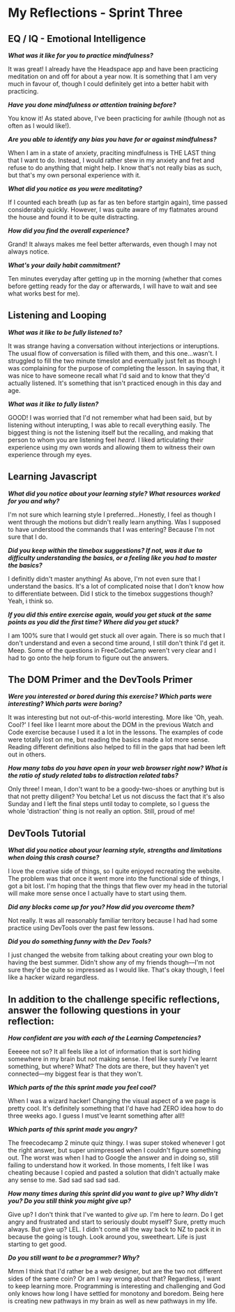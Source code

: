 # My Reflections - Sprint Three 

## EQ / IQ - Emotional Intelligence

**_What was it like for you to practice mindfulness?_**

It was great! I already have the Headspace app and have been practicing meditation on and off for about a year now. It is something that I am very much in favour of, though I could definitely get into a better habit with practicing. 

**_Have you done mindfulness or attention training before?_**

You know it! As stated above, I've been practicing for awhile (though not as often as I would like!).

**_Are you able to identify any bias you have for or against mindfulness?_**

When I am in a state of anxiety, praciting mindfulness is THE LAST thing that I want to do. Instead, I would rather stew in my anxiety and fret and refuse to do anything that might help. I know that's not really bias as such, but that's my own personal experience with it.

**_What did you notice as you were meditating?_**

If I counted each breath (up as far as ten before startgin again), time passed considerably quickly. However, I was quite aware of my flatmates around the house and found it to be quite distracting.

**_How did you find the overall experience?_**

Grand! It always makes me feel better afterwards, even though I may not always notice.

**_What's your daily habit commitment?_**

Ten minutes everyday after getting up in the morning (whether that comes before getting ready for the day or afterwards, I will have to wait and see what works best for me).

## Listening and Looping

**_What was it like to be fully listened to?_**

It was strange having a conversation without interjections or interuptions. The usual flow of conversation is filled with them, and this one...wasn't. I struggled to fill the two minute timeslot and eventually just felt as though I was complaining for the purpose of completing the lesson. In saying that, it was nice to have someone recall what I'd said and to know that they'd actually listened. It's something that isn't practiced enough in this day and age. 

**_What was it like to fully listen?_**

GOOD! I was worried that I'd not remember what had been said, but by listening without interupting, I was able to recall everything easily. The biggest thing is not the listening itself but the recalling, and making that person to whom you are listening feel _heard_. I liked articulating their experience using my own words and allowing them to witness their own experience through my eyes. 

## Learning Javascript

**_What did you notice about your learning style? What resources worked for you and why?_**

I'm not sure which learning style I preferred...Honestly, I feel as though I went through the motions but didn't really learn anything. Was I supposed to have understood the commands that I was entering? Because I'm not sure that I do. 

**_Did you keep within the timebox suggestions? If not, was it due to difficulty understanding the basics, or a feeling like you had to master the basics?_**

I definitly didn't master anything! As above, I'm not even sure that I understand the basics. It's a lot of complicated noise that I don't know how to differentiate between. Did I stick to the timebox suggestions though? Yeah, i think so. 

**_If you did this entire exercise again, would you get stuck at the same points as you did the first time? Where did you get stuck?_**

I am 100% sure that I would get stuck all over again. There is so much that I don't understand and even a second time around, I still don't think I'd get it. Meep. Some of the questions in FreeCodeCamp weren't very clear and I had to go onto the help forum to figure out the answers.

## The DOM Primer and the DevTools Primer

**_Were you interested or bored during this exercise? Which parts were interesting? Which parts were boring?_**

It was interesting but not out-of-this-world interesting. More like 'Oh, yeah. Cool?' I feel like I learnt more about the DOM in the previous Watch and Code exercise because I used it a lot in the lessons. The examples of code were totally lost on me, but reading the basics made a lot more sense. Reading different definitions also helped to fill in the gaps that had been left out in others. 

**_How many tabs do you have open in your web browser right now? What is the ratio of study related tabs to distraction related tabs?_**

Only three! I mean, I don't want to be a goody-two-shoes or anything but is that not pretty diligent? You betcha! Let us not discuss the fact that it's also Sunday and I left the final steps until today to complete, so I guess the whole 'distraction' thing is not really an option. Still, proud of me!

## DevTools Tutorial

**_What did you notice about your learning style, strengths and limitations when doing this crash course?_**

I love the creative side of things, so I quite enjoyed recreating the website. The problem was that once it went more into the functional side of things, I got a bit lost. I'm hoping that the things that flew over my head in the tutorial will make more sense once I actually have to start using them. 

**_Did any blocks come up for you? How did you overcome them?_**

Not really. It was all reasonably familiar territory because I had had some practice using DevTools over the past few lessons. 

**_Did you do something funny with the Dev Tools?_**

I just changed the website from talking about creating your own blog to having the best summer. Didn't show any of my friends though––I'm not sure they'd be quite so impressed as I would like. That's okay though, I feel like a hacker wizard regardless. 

## In addition to the challenge specific reflections, answer the following questions in your reflection:

**_How confident are you with each of the Learning Competencies?_**

Eeeeee not so? It all feels like a lot of information that is sort hiding somewhere in my brain but not making sense. I feel like surely I've learnt something, but where? What? The dots are there, but they haven't yet connected––my biggest fear is that they won't. 

**_Which parts of the this sprint made you feel cool?_**

When I was a wizard hacker! Changing the visual aspect of a we page is pretty cool. It's definitely something that I'd have had ZERO idea how to do three weeks ago. I guess I must've learnt something after all!!

**_Which parts of this sprint made you angry?_**

The freecodecamp 2 minute quiz thingy. I was super stoked whenever I got the right answer, but super unimpressed when I couldn't figure something out. The worst was when I had to Google the answer and in doing so, still failing to understand how it worked. In those moments, I felt like I was cheating because I copied and pasted a solution that didn't actually make any sense to me. Sad sad sad sad sad. 

**_How many times during this sprint did you want to give up? Why didn't you? Do you still think you might give up?_**

Give up? I don't think that I've wanted to _give up_. I'm here to _learn_. Do I get angry and frustrated and start to seriously doubt myself? Sure, pretty much always. But give up? LEL. I didn't come all the way back to NZ to pack it in because the going is tough. Look around you, sweetheart. Life is just starting to get good. 

**_Do you still want to be a programmer? Why?_**

Mmm I think that I'd rather be a web designer, but are the two not different sides of the same coin? Or am I way wrong about that? Regardless, I want to keep learning more. Programming is interesting and challenging and God only knows how long I have settled for monotony and boredom. Being here is creating new pathways in my brain as well as new pathways in my life.



